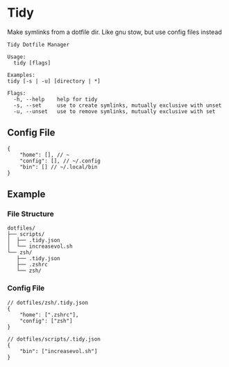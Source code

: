 # Tidy
Make symlinks from a dotfile dir. Like gnu stow, but use config files instead
```
Tidy Dotfile Manager

Usage:
  tidy [flags]

Examples:
tidy [-s | -u] [directory | *]

Flags:
  -h, --help    help for tidy
  -s, --set     use to create symlinks, mutually exclusive with unset
  -u, --unset   use to remove symlinks, mutually exclusive with set
```
## Config File
```jsonc
{
	"home": [], // ~
	"config": [], // ~/.config
	"bin": [] // ~/.local/bin
}
```
## Example
### File Structure
```
dotfiles/
├── scripts/
│  ├── .tidy.json
│  └── increasevol.sh
└── zsh/
   ├── .tidy.json
   ├── .zshrc
   └── zsh/
```
### Config File
```jsonc
// dotfiles/zsh/.tidy.json
{
	"home": [".zshrc"],
	"config": ["zsh"]
}

// dotfiles/scripts/.tidy.json
{
	"bin": ["increasevol.sh"]
}
```

